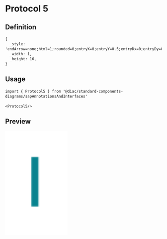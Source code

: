 # Protocol 5

## Definition

```
{
  _style: 'endArrow=none;html=1;rounded=0;entryX=0;entryY=0.5;entryDx=0;entryDy=0;strokeColor=#07838f;strokeWidth=1.5;',
  _width: 1,
  _height: 16,
}
```

## Usage

```
import { Protocol5 } from '@diac/standard-components-diagrams/sapAnnotationsAndInterfaces'

<Protocol5/>
```

## Preview

<img src="./protocol-5.png" width="200"/>
